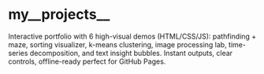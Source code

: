 # my__projects__
Interactive portfolio with 6 high-visual demos (HTML/CSS/JS): pathfinding + maze, sorting visualizer, k-means clustering, image processing lab, time-series decomposition, and text insight bubbles. Instant outputs, clear controls, offline-ready perfect for GitHub Pages.
